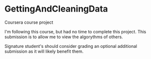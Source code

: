 GettingAndCleaningData
======================

Coursera course project

I'm following this course, but had no time to complete this project. This submission is to allow me to view the algorythms of others.

Signature student's should consider grading an optional additional submission as it will likely benefit them.
